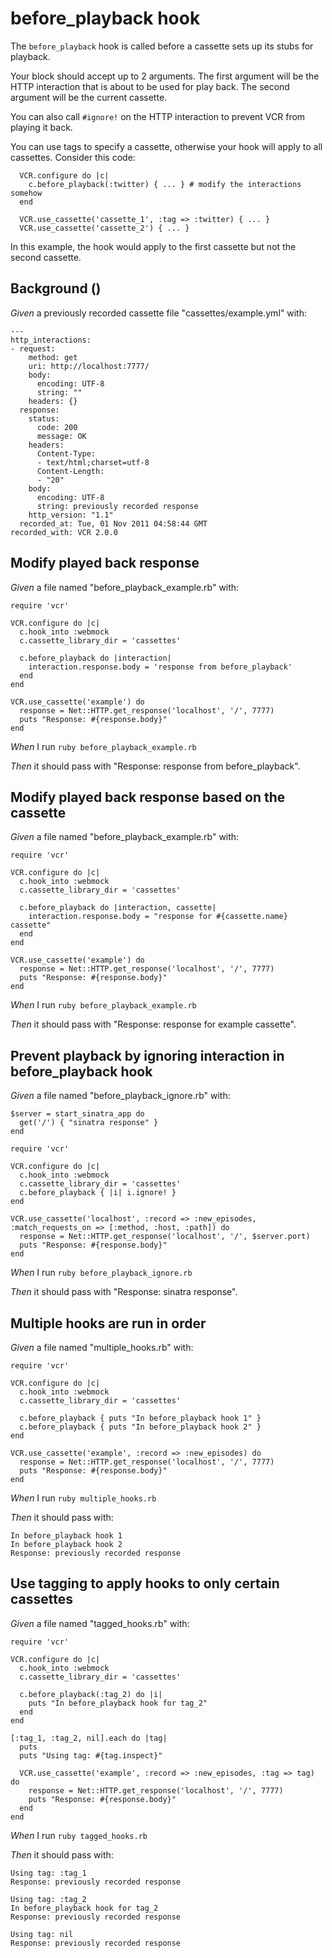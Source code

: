 # before_playback hook

The `before_playback` hook is called before a cassette sets up its
  stubs for playback.

  Your block should accept up to 2 arguments.  The first argument will be
  the HTTP interaction that is about to be used for play back.  The second
  argument will be the current cassette.

  You can also call `#ignore!` on the HTTP interaction to prevent VCR
  from playing it back.

  You can use tags to specify a cassette, otherwise your hook will apply to all cassettes.  Consider this code:

      VCR.configure do |c|
        c.before_playback(:twitter) { ... } # modify the interactions somehow
      end

      VCR.use_cassette('cassette_1', :tag => :twitter) { ... }
      VCR.use_cassette('cassette_2') { ... }

  In this example, the hook would apply to the first cassette but not the
  second cassette.

## Background ()

_Given_ a previously recorded cassette file "cassettes/example.yml" with:

```
---
http_interactions:
- request:
    method: get
    uri: http://localhost:7777/
    body:
      encoding: UTF-8
      string: ""
    headers: {}
  response:
    status:
      code: 200
      message: OK
    headers:
      Content-Type:
      - text/html;charset=utf-8
      Content-Length:
      - "20"
    body:
      encoding: UTF-8
      string: previously recorded response
    http_version: "1.1"
  recorded_at: Tue, 01 Nov 2011 04:58:44 GMT
recorded_with: VCR 2.0.0
```

## Modify played back response

_Given_ a file named "before_playback_example.rb" with:

```
require 'vcr'

VCR.configure do |c|
  c.hook_into :webmock
  c.cassette_library_dir = 'cassettes'

  c.before_playback do |interaction|
    interaction.response.body = 'response from before_playback'
  end
end

VCR.use_cassette('example') do
  response = Net::HTTP.get_response('localhost', '/', 7777)
  puts "Response: #{response.body}"
end
```

_When_ I run `ruby before_playback_example.rb`

_Then_ it should pass with "Response: response from before_playback".

## Modify played back response based on the cassette

_Given_ a file named "before_playback_example.rb" with:

```
require 'vcr'

VCR.configure do |c|
  c.hook_into :webmock
  c.cassette_library_dir = 'cassettes'

  c.before_playback do |interaction, cassette|
    interaction.response.body = "response for #{cassette.name} cassette"
  end
end

VCR.use_cassette('example') do
  response = Net::HTTP.get_response('localhost', '/', 7777)
  puts "Response: #{response.body}"
end
```

_When_ I run `ruby before_playback_example.rb`

_Then_ it should pass with "Response: response for example cassette".

## Prevent playback by ignoring interaction in before_playback hook

_Given_ a file named "before_playback_ignore.rb" with:

```
$server = start_sinatra_app do
  get('/') { "sinatra response" }
end

require 'vcr'

VCR.configure do |c|
  c.hook_into :webmock
  c.cassette_library_dir = 'cassettes'
  c.before_playback { |i| i.ignore! }
end

VCR.use_cassette('localhost', :record => :new_episodes, :match_requests_on => [:method, :host, :path]) do
  response = Net::HTTP.get_response('localhost', '/', $server.port)
  puts "Response: #{response.body}"
end
```

_When_ I run `ruby before_playback_ignore.rb`

_Then_ it should pass with "Response: sinatra response".

## Multiple hooks are run in order

_Given_ a file named "multiple_hooks.rb" with:

```
require 'vcr'

VCR.configure do |c|
  c.hook_into :webmock
  c.cassette_library_dir = 'cassettes'

  c.before_playback { puts "In before_playback hook 1" }
  c.before_playback { puts "In before_playback hook 2" }
end

VCR.use_cassette('example', :record => :new_episodes) do
  response = Net::HTTP.get_response('localhost', '/', 7777)
  puts "Response: #{response.body}"
end
```

_When_ I run `ruby multiple_hooks.rb`

_Then_ it should pass with:

```
In before_playback hook 1
In before_playback hook 2
Response: previously recorded response
```

## Use tagging to apply hooks to only certain cassettes

_Given_ a file named "tagged_hooks.rb" with:

```
require 'vcr'

VCR.configure do |c|
  c.hook_into :webmock
  c.cassette_library_dir = 'cassettes'

  c.before_playback(:tag_2) do |i|
    puts "In before_playback hook for tag_2"
  end
end

[:tag_1, :tag_2, nil].each do |tag|
  puts
  puts "Using tag: #{tag.inspect}"

  VCR.use_cassette('example', :record => :new_episodes, :tag => tag) do
    response = Net::HTTP.get_response('localhost', '/', 7777)
    puts "Response: #{response.body}"
  end
end
```

_When_ I run `ruby tagged_hooks.rb`

_Then_ it should pass with:

```
Using tag: :tag_1
Response: previously recorded response

Using tag: :tag_2
In before_playback hook for tag_2
Response: previously recorded response

Using tag: nil
Response: previously recorded response
```
